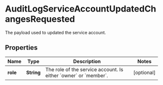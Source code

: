 

# AuditLogServiceAccountUpdatedChangesRequested

The payload used to updated the service account.

## Properties

| Name | Type | Description | Notes |
|------------ | ------------- | ------------- | -------------|
|**role** | **String** | The role of the service account. Is either &#x60;owner&#x60; or &#x60;member&#x60;. |  [optional] |




